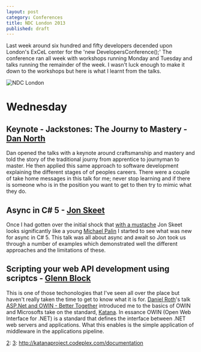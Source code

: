 ```yaml
---
layout: post
category: Conferences
title: NDC London 2013
published: draft
---
```


Last week around six hundred and fifty developers decended upon London's ExCeL center for the 'new DevelopersConference();' The conference ran all week with workshops running Monday and Tuesday and talks running the remainder of the week. I wasn't luck enough to make it down to the workshops but here is what I learnt from the talks.

![NDC London][-1]

<!--excerpt-->

Wednesday
=========

Keynote - Jackstones: The Journy to Mastery - [Dan North][0]
------------------------------------------------------------

Dan opened the talks with a keynote around craftsmanship and mastery and told the story of the traditional journy from apprentice to journyman to master. He then applied this same approach to software development explaining the different stages of of peoples careers. There were a couple of take home messages in this talk for me; never stop learning and if there is someone who is in the position you want to get to then try to mimic what they do.

Async in C# 5 - [Jon Skeet][1]
------------------------------

Once I had gotten over the initial shock that [with a mustache][2] Jon Skeet looks significantly like a young [Michael Palin][3] I started to see what was new for async in C# 5. This talk was all about async and await so Jon took us through a number of examples which demonstrated well the different approaches and the limitations of these.

Scripting your web API development using scriptcs - [Glenn Block][4]
--------------------------------------------------------------------



This is one of those techonologies that I've seen all over the place but haven't really taken the time to get to know what it is for. [Daniel Roth][1]'s talk [ASP.Net and OWIN - Better Together][2] introduced me to the basics of OWIN and Microsofts take on the standard, [Katana][2]. In essance OWIN (Open Web Interface for .NET) is a standard that defines the interface between .NET web servers and applications. What this enables is the simple application of middleware in the applications pipeline.

   [-1]: /../images/ndc_london.jpg
   [0]: https://twitter.com/tastapod
   [1]: https://twitter.com/jonskeet
   [2]: http://uk.movember.com/mospace/6769921
   [3]: http://ia.media-imdb.com/images/M/MV5BNTQ5OTMyMzQ2MF5BMl5BanBnXkFtZTcwMTk5MzAxMw@@._V1_SX640_SY720_.jpg
   [4]: https://twitter.com/gblock
   [0]: http://adamralph.com/tags/#NDC
   [1]: https://twitter.com/danroth27
   [2]: 
   [3]: http://katanaproject.codeplex.com/documentation
